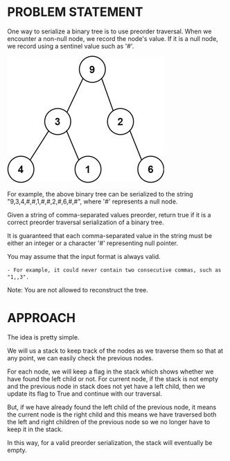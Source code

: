 # PROBLEM STATEMENT

One way to serialize a binary tree is to use preorder traversal. When we encounter a non-null node, we record the node's value. If it is a null node, we record using a sentinel value such as '#'.

![alt text](image.png)

For example, the above binary tree can be serialized to the string "9,3,4,#,#,1,#,#,2,#,6,#,#", where '#' represents a null node.

Given a string of comma-separated values preorder, return true if it is a correct preorder traversal serialization of a binary tree.

It is guaranteed that each comma-separated value in the string must be either an integer or a character '#' representing null pointer.

You may assume that the input format is always valid.

    - For example, it could never contain two consecutive commas, such as "1,,3".

Note: You are not allowed to reconstruct the tree.

# APPROACH
The idea is pretty simple.

We will us a stack to keep track of the nodes as we traverse them so that at any point, we can easily check the previous nodes.

For each node, we will keep a flag in the stack which shows whether we have found the left child or not. For current node, if the stack is not empty and the previous node in stack does not yet have a left child, then we update its flag to True and continue with our traversal.

But, if we have already found the left child of the previous node, it means the current node is the right child and this means we have traversed both the left and right children of the previous node so we no longer have to keep it in the stack.

In this way, for a valid preorder serialization, the stack will eventually be empty.

